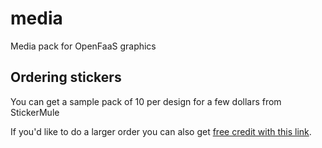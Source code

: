# media
Media pack for OpenFaaS graphics

## Ordering stickers

You can get a sample pack of 10 per design for a few dollars from StickerMule

If you'd like to do a larger order you can also get [free credit with this link](https://www.stickermule.com/uk/unlock?ref_id=5304980701).
